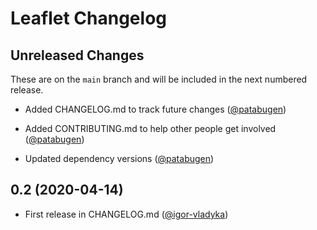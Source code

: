 Leaflet Changelog
=================

## Unreleased Changes

These are on the `main` branch and will be included in the next numbered release.

- Added CHANGELOG.md to track future changes ([@patabugen](https://github.com/patabugen))

- Added CONTRIBUTING.md to help other people get involved ([@patabugen](https://github.com/patabugen))
- Updated dependency versions ([@patabugen](https://github.com/patabugen))


## 0.2 (2020-04-14)
 - First release in CHANGELOG.md ([@igor-vladyka](https://github.com/igor-vladyka))